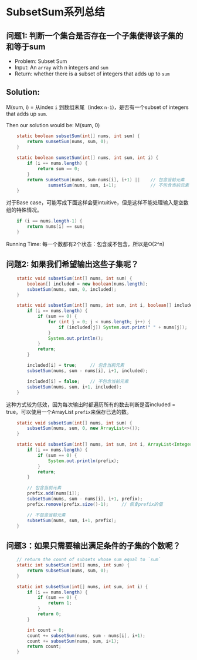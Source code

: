 # SubsetSum系列总结

## 问题1: 判断一个集合是否存在一个子集使得该子集的和等于sum
- Problem: Subset Sum
- Input: An `array` with n integers and `sum`
- Return: whether there is a subset of integers that adds up to `sum`

## Solution:
M(sum, i) = 从index `i` 到数组末尾（index `n-1`)，是否有一个subset of integers that adds up `sum`.

Then our solution would be: M(sum, 0)

```java
    static boolean subsetSum(int[] nums, int sum) {
        return sumsetSum(nums, sum, 0);
    }
    
    static boolean sumsetSum(int[] nums, int sum, int i) {
        if (i == nums.length) {
            return sum == 0;
        }
        return sumsetSum(nums, sum-nums[i], i+1) ||    // 包含当前元素
                sumsetSum(nums, sum, i+1);             // 不包含当前元素
    }
```

对于Base case，可能写成下面这样会更intuitive，但是这样不能处理输入是空数组的特殊情况。

```java
    if (i == nums.length-1) {
        return nums[i] == sum;
    }
```

Running Time: 每一个数都有2个状态：包含或不包含，所以是O(2^n)

## 问题2: 如果我们希望输出这些子集呢？
```java
    static void subsetSum(int[] nums, int sum) {
        boolean[] included = new boolean[nums.length];
        subsetSum(nums, sum, 0, included);
    }

    static void subsetSum(int[] nums, int sum, int i, boolean[] included) {
        if (i == nums.length) {
            if (sum == 0) {
                for (int j = 0; j < nums.length; j++) {
                    if (included[j]) System.out.print(" " + nums[j]);
                }
                System.out.println();
            }
            return;
        }

        included[i] = true;     // 包含当前元素
        subsetSum(nums, sum - nums[i], i+1, included);

        included[i] = false;    // 不包含当前元素
        subsetSum(nums, sum, i+1, included);
    }
```

这种方式较为低效，因为每次输出时都遍历所有的数去判断是否included = true。可以使用一个ArrayList `prefix`来保存已选的数。

```java
    static void subsetSum(int[] nums, int sum) {
        subsetSum(nums, sum, 0, new ArrayList<>());
    }

    static void subsetSum(int[] nums, int sum, int i, ArrayList<Integer> prefix) {
        if (i == nums.length) {
            if (sum == 0) {
                System.out.println(prefix);
            }
            return;
        }

        // 包含当前元素
        prefix.add(nums[i]);
        subsetSum(nums, sum - nums[i], i+1, prefix);
        prefix.remove(prefix.size()-1);     // 恢复prefix的值

        // 不包含当前元素
        subsetSum(nums, sum, i+1, prefix);
    }
```

## 问题3：如果只需要输出满足条件的子集的个数呢？

```java
    // return the count of subsets whose sum equal to `sum`
    static int subsetSum(int[] nums, int sum) {
        return subsetSum(nums, sum, 0);
    }

    static int subsetSum(int[] nums, int sum, int i) {
        if (i == nums.length) {
            if (sum == 0) {
                return 1;
            }
            return 0;
        }

        int count = 0;
        count += subsetSum(nums, sum - nums[i], i+1);
        count += subsetSum(nums, sum, i+1);
        return count;
    }
```